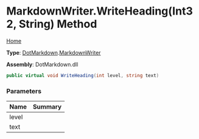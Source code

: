 # MarkdownWriter\.WriteHeading\(Int32, String\) Method

[Home](../../../README.md)

**Type**: [DotMarkdown](../../README.md)\.[MarkdownWriter](../README.md)

**Assembly**: DotMarkdown\.dll

```csharp
public virtual void WriteHeading(int level, string text)
```

### Parameters

| Name | Summary |
| ---- | ------- |
| level | |
| text | |


